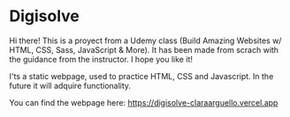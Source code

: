 # Digisolve
Hi there! This is a proyect from a Udemy class (Build Amazing Websites w/ HTML, CSS, Sass, JavaScript &amp; More). It has been made from scrach with the guidance from the instructor. I hope you like it!

I'ts a static webpage, used to practice HTML, CSS and Javascript. In the future it will adquire functionality.

You can find the webpage here: https://digisolve-claraarguello.vercel.app
